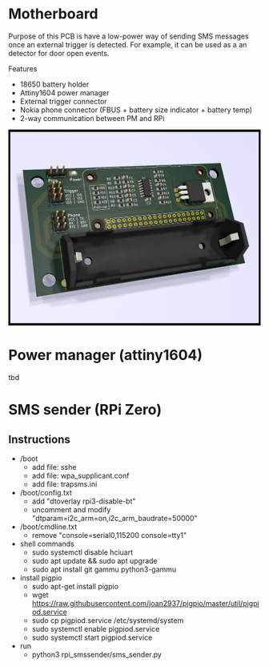 # Motherboard

Purpose of this PCB is have a low-power way of sending SMS messages once an external trigger is detected. For example, it can be used as a an detector for door open events.

Features
- 18650 battery holder
- Attiny1604 power manager
- External trigger connector
- Nokia phone connector (FBUS + battery size indicator + battery temp)
- 2-way communication between PM and RPi

![alt text](https://raw.githubusercontent.com/tipith/rpiz-lowpower-mobo/master/docs/pcb_3d.png)

# Power manager (attiny1604)

tbd

# SMS sender (RPi Zero)

## Instructions

- /boot
   - add file: sshe
   - add file: wpa_supplicant.conf
   - add file: trapsms.ini
- /boot/config.txt
   - add "dtoverlay rpi3-disable-bt"
   - uncomment and modify "dtparam=i2c_arm=on,i2c_arm_baudrate=50000"
-  /boot/cmdline.txt
   - remove "console=serial0,115200 console=tty1"
- shell commands
   - sudo systemctl disable hciuart
   - sudo apt update && sudo apt upgrade
   - sudo apt install git gammu python3-gammu
- install pigpio
  - sudo apt-get install pigpio
  - wget https://raw.githubusercontent.com/joan2937/pigpio/master/util/pigpiod.service
  - sudo cp pigpiod.service /etc/systemd/system
  - sudo systemctl enable pigpiod.service
  - sudo systemctl start pigpiod.service
- run
   - python3 rpi_smssender/sms_sender.py 
